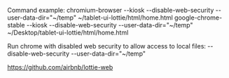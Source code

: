Command example:
chromium-browser --kiosk --disable-web-security --user-data-dir="~/temp" ~/tablet-ui-lottie/html/home.html
google-chrome-stable --kiosk --disable-web-security --user-data-dir="~/temp" ~/Desktop/tablet-ui-lottie/html/home.html

Run chrome with disabled web security to allow access to local files:
--disable-web-security --user-data-dir="~/temp"

https://github.com/airbnb/lottie-web
